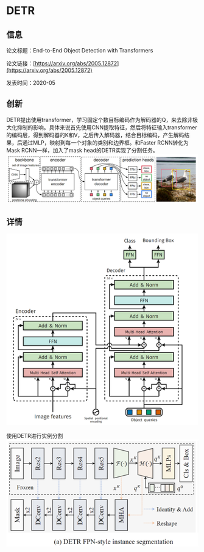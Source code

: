 # DETR

## 信息

论文标题：End-to-End Object Detection with Transformers

论文链接：[https://arxiv.org/abs/2005.12872](https://arxiv.org/abs/2005.12872)

发表时间：2020-05


## 创新
DETR提出使用transformer，学习固定个数目标编码作为解码器的Q，来去除非极大化抑制的影响。具体来说首先使用CNN提取特征，然后将特征输入transformer的编码层，得到解码器的K和V，之后传入解码器，结合目标编码，产生解码结果，后通过MLP，映射到每一个对象的类别和边界框。和Faster RCNN转化为Mask RCNN一样，加入了mask head的DETR实现了分割任务。
![](../../../img/article/2022-03-11-16-20-09.png)

## 详情
![](../../../img/article/2022-03-11-16-05-44.png)

使用DETR进行实例分割
![](../../../img/article/2022-03-12-13-57-07.png)